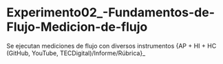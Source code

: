 # Experimento02_-Fundamentos-de-Flujo-Medicion-de-flujo
Se ejecutan mediciones de flujo con diversos instrumentos {AP + HI + HC (GitHub, YouTube, TECDigital)/Informe/Rúbrica}_
